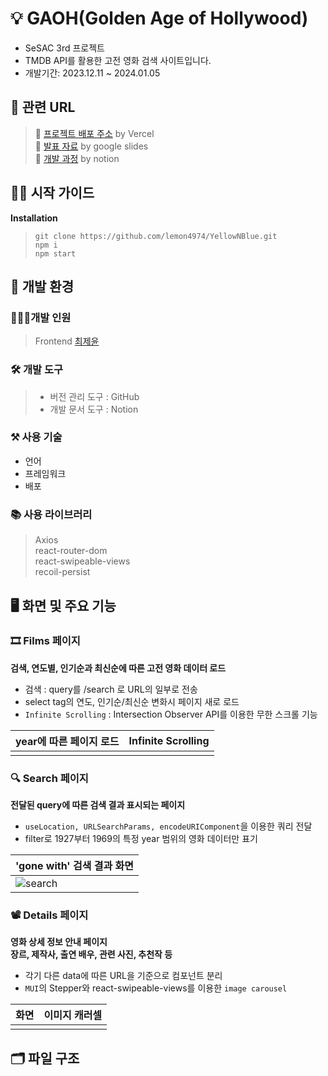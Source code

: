 # 💡 GAOH(Golden Age of Hollywood)

- SeSAC 3rd 프로젝트
- TMDB API를 활용한 고전 영화 검색 사이트입니다.
- 개발기간: 2023.12.11 ~ 2024.01.05

## 🔗 관련 URL

> 🚀 [프로젝트 배포 주소](https://yellow-n-blue-new.vercel.app/) by Vercel  
> 📰 [발표 자료](https://docs.google.com/presentation/d/1PpYLDlya7PLAvalIxgVi-B6isoFG7t9QLDxOZCdK6no/edit#slide=id.ga073618e60_0_16) by google slides  
> 📖 [개발 과정](https://sunrise-coal-31d.notion.site/yellow-blue-c8d5aa6bdb2841d6afce2a11332504ee?pvs=4) by notion

## 👋🏻 시작 가이드

**Installation**

> `git clone https://github.com/lemon4974/YellowNBlue.git`  
> `npm i`  
> `npm start`

## 👾 개발 환경

### 👩🏻‍💻개발 인원

> Frontend [최제윤](https://github.com/lemon4974)

### 🛠 개발 도구

> - 버전 관리 도구 : GitHub
> - 개발 문서 도구 : Notion

### ⚒ 사용 기술

- 언어
- 프레임워크
- 배포

### 📚 사용 라이브러리

> Axios  
> react-router-dom  
> react-swipeable-views  
> recoil-persist

## 🖥 화면 및 주요 기능

### 🎞 **Films** 페이지

**검색, 연도별, 인기순과 최신순에 따른 고전 영화 데이터 로드**

- 검색 : query를 /search 로 URL의 일부로 전송
- select tag의 연도, 인기순/최신순 변화시 페이지 새로 로드
- `Infinite Scrolling` : Intersection Observer API를 이용한 무한 스크롤 기능

| year에 따른 페이지 로드 | Infinite Scrolling |
| ----------------------- | ------------------ |
|                         |                    |

### 🔍 **Search** 페이지

**전달된 query에 따른 검색 결과 표시되는 페이지**

- `useLocation, URLSearchParams, encodeURIComponent`을 이용한 쿼리 전달
- filter로 1927부터 1969의 특정 year 범위의 영화 데이터만 표기

| 'gone with' 검색 결과 화면 |
| ----------------------- |
|           ![search](https://github.com/lemon4974/GAOH/assets/139740955/7b544886-50b4-4e09-8bcc-324ee5005f54)              |

### 📽 **Details** 페이지

**영화 상세 정보 안내 페이지**  
**장르, 제작사, 출연 배우, 관련 사진, 추천작 등**

- 각기 다른 data에 따른 URL을 기준으로 컴포넌트 분리
- `MUI`의 Stepper와 react-swipeable-views를 이용한 `image carousel`

| 화면 | 이미지 캐러셀 |
| ---- | ------------- |
|      |               |

## 🗂 파일 구조
